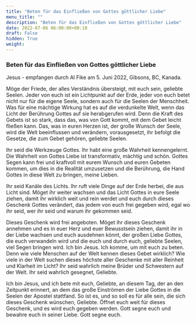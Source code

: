 ```yaml
---
title: "Beten für das Einfließen von Gottes göttlicher Liebe"
menu_title: ""
description: "Beten für das Einfließen von Gottes göttlicher Liebe"
date: 2022-07-06 06:00:00+00:10
draft: False
hidden: True
weight:
---
```

### Beten für das Einfließen von Gottes göttlicher Liebe

Jesus - empfangen durch Al Fike am 5. Juni 2022, Gibsons, BC, Kanada.

Möge der Friede, der alles Verständnis übersteigt, mit euch sein, geliebte Seelen. Jeder von euch ist ein Lichtpunkt auf der Erde, jeder von euch betet nicht nur für die eigene Seele, sondern auch für die Seelen der Menschheit. Was für eine mächtige Wirkung hat es auf die verdunkelte Welt, wenn das Licht der Berührung Gottes auf sie herabgerufen wird. Denn die Kraft des Gebets ist so stark, dass das, was von Gott kommt, mit dem Gebet leicht fließen kann. Das, was in euren Herzen ist, der große Wunsch der Seele, wird die Welt beeinflussen und verändern, vorausgesetzt, ihr befolgt die Gesetze, die zum Gebet gehören, geliebte Seelen.

Ihr seid die Werkzeuge Gottes. Ihr habt eine große Wahrheit kennengelernt. Die Wahrheit von Gottes Liebe ist transformativ, mächtig und schön. Gottes Segen kann frei und kraftvoll mit eurem Wunsch und euren Gebeten kommen, um dies in die Realität umzusetzen und die Berührung, die Hand Gottes in diese Welt zu bringen, meine Lieben.

Ihr seid Kanäle des Lichts. Ihr ruft viele Dinge auf der Erde herbei, die aus Licht sind. Möget ihr weiter wachsen und das Licht Gottes in eure Seele ziehen, damit ihr wirklich weit und rein werdet und euch durch dieses Geschenk Gottes verändert, das jedem von euch frei gegeben wird, egal wo ihr seid, wer ihr seid und warum ihr gekommen seid.

Dieses Geschenk wird frei angeboten. Möget ihr dieses Geschenk annehmen und es in euer Herz und euer Bewusstsein ziehen, damit ihr in der Liebe wachsen und euch ausdehnen könnt, der großen Liebe Gottes, die euch verwandeln wird und die euch und durch euch, geliebte Seelen, viel Segen bringen wird. Ich bin Jesus. Ich komme, um mit euch zu beten. Denn wie viele Menschen auf der Welt kennen dieses Gebet wirklich? Wie viele in der Welt suchen dieses höchste aller Geschenke mit aller Reinheit und Klarheit im Licht? Ihr seid wahrlich meine Brüder und Schwestern auf der Welt. Ihr seid wahrlich gesegnet, Geliebte.

Ich bin Jesus, und ich bete mit euch, Geliebte, an diesem Tag, der an den Zeitpunkt erinnert, an dem das große Einströmen der Liebe Gottes in die Seelen der Apostel stattfand. So ist es, und so soll es für alle sein, die sich dieses Geschenk wünschen, Geliebte. Öffnet euch weit für dieses Geschenk, und es wird euch gegeben werden. Gott segne euch und bewahre euch in seiner Liebe. Gott segne euch.